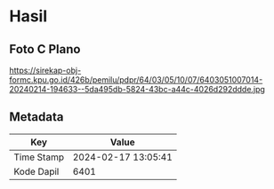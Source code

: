# Hasil

## Foto C Plano

https://sirekap-obj-formc.kpu.go.id/426b/pemilu/pdpr/64/03/05/10/07/6403051007014-20240214-194633--5da495db-5824-43bc-a44c-4026d292ddde.jpg


## Metadata

| Key        | Value               |
| ---------- | ------------------- |
| Time Stamp | 2024-02-17 13:05:41 |
| Kode Dapil | 6401                |



